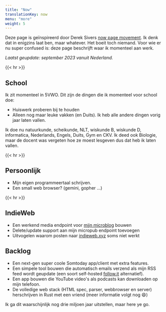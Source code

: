 ```yaml
---
title: "Now"
translationKey: now
menu: "more"
weight: 5
---
```


Deze page is geïnspireerd door Derek Sivers [now page movement](https://sive.rs/nowff). Ik denk dat in enigzins laat ben, maar whatever. Het boeit toch niemand. Voor wie er nu super confused is: deze page beschrijft waar ik momenteel aan werk.

_Laatst geupdate: september 2023 vanuit Nederland._

{{< hr >}}

## School

Ik zit momenteel in 5VWO. Dit zijn de dingen die ik momenteel voor school doe:

-   Huiswerk proberen bij te houden
-   Alleen nog maar leuke vakken (en Duits). Ik heb alle andere dingen vorig jaar laten vallen.

Ik doe nu natuurkunde, scheikunde, NLT, wiskunde B, wiskunde D, informatica, Nederlands, Engels, Duits, Gym en CKV. Ik deed ook Biologie, maar de docent was vergeten hoe ze moest lesgeven dus dat heb ik laten vallen.

{{< hr >}}

## Persoonlijk

-   Mijn eigen programmeertaal schrijven.
-   Een small web browser? (gemini, gopher ...)

{{< hr >}}

## IndieWeb

-   Een werkend media endpoint voor [mijn microblog](https://micro.geheimesite.nl) bouwen
-   Delete/update support aan mijn micropub endpoint toevoegen
-   Uitvogelen waarom posten naar [indieweb.xyz](https://indieweb.xyz) soms niet werkt

## Backlog

-   Een next-gen super coole Somtoday app/client met extra features.
-   Een simpele tool bouwen die automatisch emails verzend als mijn RSS feed wordt geupdate (een soort self-hosted [follow.it](https://follow.it) alternatief).
-   Een app bouwen die YouTube video's als podcasts kan downloaden op mijn telefoon.
-   De volledige web stack (HTML spec, parser, webbrowser en server) herschrijven in Rust met een vriend (meer informatie volgt nog :smile:)

Ik ga dit waarschijnlijk nog drie miljoen jaar uitstellen, maar here ye go.
